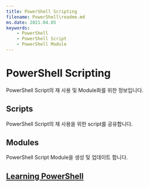 ```yaml
---
title: PowerShell Scripting
filename: PowerShell\readme.md
ms.date: 2021.04.05
keywords:
    - PowerShell
    - PowerShell Script
    - PowerShell Module
---
```


# PowerShell Scripting

PowerShell Script의 재 사용 및 Module화를 위한 정보입니다.

## Scripts

PowerShell Script의 재 사용을 위한 script를 공유합니다.

## Modules

PowerShell Script Module을 생성 및 업데이트 합니다.

## [Learning PowerShell](https://kj-park.github.io/Tech/PowerShell/Learning-PowerShell)
